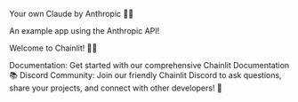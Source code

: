 Your own Claude by Anthropic 👋🔥

An example app using the Anthropic API!

Welcome to Chainlit! 🚀🤖

Documentation: Get started with our comprehensive Chainlit Documentation 📚
Discord Community: Join our friendly Chainlit Discord to ask questions, share your projects, and connect with other developers! 💬
